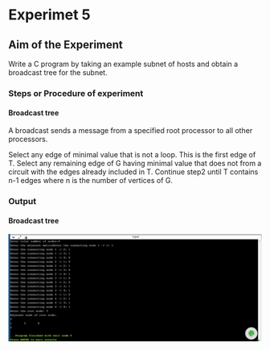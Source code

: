 # Experimet 5

## Aim of the Experiment
Write a C program by taking an example subnet of hosts and obtain a broadcast tree for the subnet.

### Steps or Procedure of experiment

#### Broadcast tree
A broadcast sends a message from a specified root processor to all other processors.

Select any edge of minimal value that is not a loop. This is the first edge of T.
Select any remaining edge of G having minimal value that does not from a circuit with the edges already included in T.
Continue step2 until T contains n-1 edges where n is the number of  vertices of G.
  

### Output
 
 #### Broadcast tree

![output](Broadcast_tree.png)

